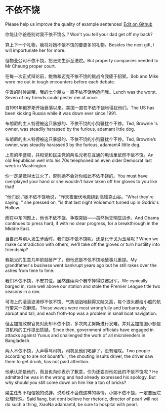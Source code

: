 # 不依不饶

Please help us improve the quality of example sentences! [Edit on Github](https://github.com/jiyushe/jiyu-example-sentence-source/blob/main/chinese/buyiburao.md)

<p><span class="chinese">你能让你爸爸别对我不依不饶么？</span><span class="english">Won't you tell your dad get off my back?</span></p>

<p><span class="chinese">算上下一个礼物，我将对她不依不饶的要更多的礼物。</span><span class="english">Besides the next gift, I will importunate her for more.</span></p>

<p><span class="chinese">但物业公司不依不饶，把张先生诉至法院。</span><span class="english">But property companies needed to Mr Cheung proper court.</span></p>

<p><span class="chinese">在每一次正式辩论前，鲍勃和迈克不依不饶的挑战令我疲于招架。</span><span class="english">Bob and Mike wore me out in tough encounters before each debate.</span></p>

<p><span class="chinese">午饭的时候最糟，我的七个朋友一直不依不饶地追问我。</span><span class="english">Lunch was the worst. Seven of my friends could pester me at once.</span></p>

<p><span class="chinese">自1991年俄罗斯开始衰落以来，美国一直在不依不饶地侵扰他们。</span><span class="english">The US has been kicking Russia while it was down ever since 1991.</span></p>

<p><span class="chinese">布朗尼的主人特德被这只暴怒的、不依不饶的小狗骚扰个不停。</span><span class="english">Ted, Brownie 's owner, was steadily harassed by the furious, adamant little dog.</span></p>

<p><span class="chinese">布朗尼的主人特德被这只暴怒的、不依不饶的小狗骚扰个不停。</span><span class="english">Ted, Brownie’s owner, was steadily harassed3 by the furious, adamant4 little dog.</span></p>

<p><span class="chinese">上周的华盛顿，共和党和民主党的两名元老在互通的电话里依然不依不饶。</span><span class="english">An old Republican well into his 70s telephoned an even older Democrat last week in Washington.</span></p>

<p><span class="chinese">你一定是做得太过火了，否则她不会对你如此不依不饶的。</span><span class="english">You must have overplayed your hand or she wouldn't have taken off her gloves to you like that!</span></p>

<p><span class="chinese">“他们说，”她不依不饶地说，“昨天夜里伏地魔绕到高锥克山谷。</span><span class="english">"What they're saying, " she pressed on, "is that last night Voldemort turned up in Godric's Hollow.</span></p>

<p><span class="chinese">而在中东问题上，他也不依不饶、争取突破——虽然尚无明显进步。</span><span class="english">And Obama continues to press hard, if with no clear progress, for a breakthrough in the Middle East.</span></p>

<p><span class="chinese">当自己与别人发生矛盾时，我们是不依不饶呢，还是化干戈为玉帛呢？</span><span class="english">When we make contradiction with others, we'll take off the gloves or turn hostility into friendship?</span></p>

<p><span class="chinese">我祖父的生意几年前就破产了，但他还是不依不饶地破事儿重提。</span><span class="english">My grandfather's business went bankrupt years ago but he still rakes over the ashes from time to time.</span></p>

<p><span class="chinese">我们不依不饶，不安其位，居然连续两个赛季捧得联赛冠军。</span><span class="english">We cynically barged in, rose well above our station and stole the Premier League title two seasons in a row.</span></p>

<p><span class="chinese">可海上的滚滚波涛却不依不饶、气势汹汹地翻得又陡又高，每个浪头都给小船的航行带来一次麻烦。</span><span class="english">These waves were most wrongfully and barbarously abrupt and tall, and each froth-top was a problem in small boat navigation.</span></p>

<p><span class="chinese">但孟加拉政府官员对此却不依不饶，多次向尤努斯进行发难，并对孟加拉国小额信贷机构的工作提出质疑。</span><span class="english">Since then, government officials have engaged in attacks against Yunus and challenged the work of all microlenders in Bangladesh.</span></p>

<p><span class="chinese">两人不依不饶，大声辱骂司机，司机见他们喝醉了，没有理睬。</span><span class="english">Two people according to are not bountiful , the shouting insults driver, the driver saw them to get drunk, has not paid attention.</span></p>

<p><span class="chinese">他承认那是他的，而且也向你表示了歉意，你为还要对他如此的不依不饶呢？</span><span class="english">He admitted he was in the wrong and had already expressed his apology. But why should you still come down on him like a ton of bricks?</span></p>

<p><span class="chinese">梁主任却不相信她的说辞，说珍珠不会做这样的事情，小娜不依不饶，一定要医院处理珍珠。</span><span class="english">Said liang, but dont believe her rhetoric, director of pearl will not do such a thing, XiaoNa adamant4, be sure to hospital with pearl.</span></p>

